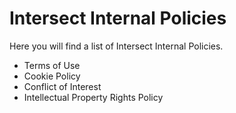 # Intersect Internal Policies

Here you will find a list of Intersect Internal Policies.

* Terms of Use
* Cookie Policy
* Conflict of Interest
* Intellectual Property Rights Policy
